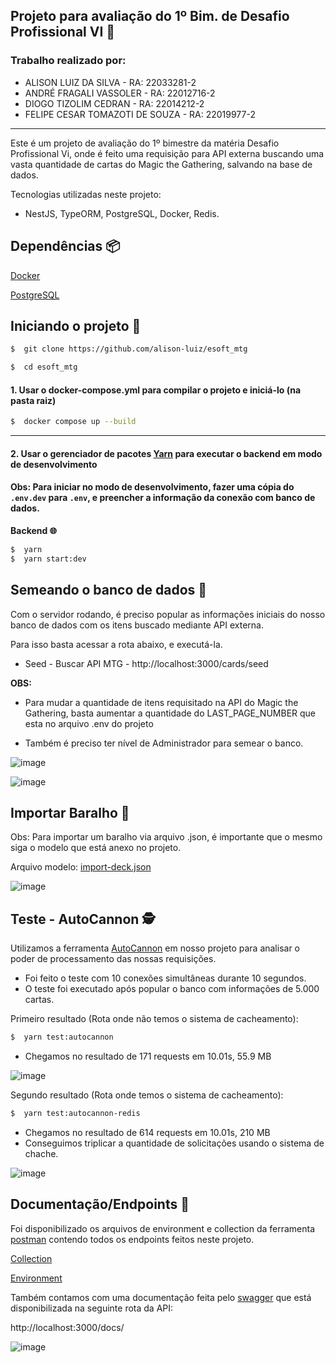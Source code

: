 ## Projeto para avaliação do 1º Bim. de Desafio Profissional VI 🚀

### Trabalho realizado por:

- ALISON LUIZ DA SILVA - RA: 22033281-2
- ANDRÉ FRAGALI VASSOLER - RA: 22012716-2
- DIOGO TIZOLIM CEDRAN - RA: 22014212-2
- FELIPE CESAR TOMAZOTI DE SOUZA - RA: 22019977-2

---

Este é um projeto de avaliação do 1º bimestre da matéria Desafio Profissional Vi, onde é feito uma requisição para API externa buscando uma vasta quantidade de cartas do Magic the Gathering, salvando na base de dados.

Tecnologias utilizadas neste projeto:

- NestJS, TypeORM, PostgreSQL, Docker, Redis.

## Dependências 📦

[Docker](https://www.docker.com/)

[PostgreSQL](https://www.postgresql.org/)

## Iniciando o projeto 🚩

```bash
$  git clone https://github.com/alison-luiz/esoft_mtg
```

```bash
$  cd esoft_mtg
```

#### 1. Usar o docker-compose.yml para compilar o projeto e iniciá-lo (na pasta raiz)

```bash
$  docker compose up --build
```

---

#### 2. Usar o gerenciador de pacotes [Yarn](https://yarnpkg.com/) para executar o backend em modo de desenvolvimento

#### Obs: Para iniciar no modo de desenvolvimento, fazer uma cópia do `.env.dev` para `.env`, e preencher a informação da conexão com banco de dados.

**Backend 🌐**

```bash
$  yarn
$  yarn start:dev
```

## Semeando o banco de dados 🌾

Com o servidor rodando, é preciso popular as informações iniciais do nosso banco de dados com os itens buscado mediante API externa.

Para isso basta acessar a rota abaixo, e executá-la.

- Seed - Buscar API MTG - http://localhost:3000/cards/seed

**OBS:**

- Para mudar a quantidade de itens requisitado na API do Magic the Gathering, basta aumentar a quantidade do LAST_PAGE_NUMBER que esta no arquivo .env do projeto

- Também é preciso ter nível de Administrador para semear o banco.

![image](https://github.com/user-attachments/assets/20757760-478d-4291-acc8-77f5323722e5)

![image](https://github.com/user-attachments/assets/2528064f-88fa-40be-8f72-ccc72b868952)

## Importar Baralho 📎

Obs: Para importar um baralho via arquivo .json, é importante que o mesmo siga o modelo que está anexo no projeto.

Arquivo modelo: [import-deck.json](https://github.com/alison-luiz/esoft_mtg/blob/main/import-deck.json)

![image](https://github.com/user-attachments/assets/aefec83e-fa21-4f46-871a-7423a25bb8a4)

## Teste - AutoCannon 🕵️

Utilizamos a ferramenta [AutoCannon](https://www.npmjs.com/package/autocannon) em nosso projeto para analisar o poder de processamento das nossas requisições.

- Foi feito o teste com 10 conexões simultâneas durante 10 segundos.
- O teste foi executado após popular o banco com informações de 5.000 cartas.

Primeiro resultado (Rota onde não temos o sistema de cacheamento):

```bash
$  yarn test:autocannon
```

- Chegamos no resultado de 171 requests em 10.01s, 55.9 MB

![image](https://github.com/user-attachments/assets/4877eb9e-f054-4735-b231-07e57b4f3d45)

Segundo resultado (Rota onde temos o sistema de cacheamento):

```bash
$  yarn test:autocannon-redis
```

- Chegamos no resultado de 614 requests em 10.01s, 210 MB
- Conseguimos triplicar a quantidade de solicitações usando o sistema de chache.

![image](https://github.com/user-attachments/assets/5108dfff-e8ac-41d6-800c-02801322313a)

## Documentação/Endpoints 📰

Foi disponibilizado os arquivos de environment e collection da ferramenta [postman](https://www.postman.com/) contendo todos os endpoints feitos neste projeto.

[Collection](https://github.com/alison-luiz/esoft_mtg/blob/main/postman/DP%20VI%20-%20Magic%20the%20Gathering.postman_collection.json)

[Environment](https://github.com/alison-luiz/esoft_mtg/blob/main/postman/DP%20VI%20-%20Magic%20the%20Gathering.postman_environment.json)

Também contamos com uma documentação feita pelo [swagger](https://swagger.io/) que está disponibilizada na seguinte rota da API:

http://localhost:3000/docs/

![image](https://github.com/user-attachments/assets/40d56f7f-9ee4-4f6b-8809-9e77f2378306)
